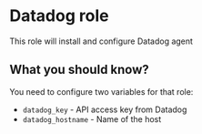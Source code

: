 Datadog role
============

This role will install and configure Datadog agent

What you should know?
---------------------

You need to configure two variables for that role:
 - `datadog_key` - API access key from Datadog
 - `datadog_hostname` - Name of the host
